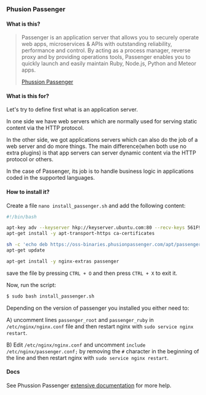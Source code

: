 ### Phusion Passenger

#### What is this?

> Passenger is an application server that allows you to securely operate web apps, microservices & APIs with outstanding reliability, performance and control. By acting as a process manager, reverse proxy and by providing operations tools, Passenger enables you to quickly launch and easily maintain Ruby, Node.js, Python and Meteor apps.
>
> [Phussion Passenger](https://www.phusionpassenger.com/)

#### What is this for?

Let's try to define first what is an application server.

In one side we have web servers which are normally used for serving static content via the HTTP protocol.

In the other side, we got applications servers which can also do the job of a web server and do more things. The main difference(when both use no extra plugins) is that app servers can server dynamic content via the HTTP protocol or others.

In the case of Passenger, its job is to handle business logic in applications coded in the supported languages.

#### How to install it?

Create a file `nano install_passenger.sh` and add the following content:

```bash
#!/bin/bash

apt-key adv --keyserver hkp://keyserver.ubuntu.com:80 --recv-keys 561F9B9CAC40B2F7
apt-get install -y apt-transport-https ca-certificates

sh -c 'echo deb https://oss-binaries.phusionpassenger.com/apt/passenger trusty main > /etc/apt/sources.list.d/passenger.list'
apt-get update

apt-get install -y nginx-extras passenger
```

save the file by pressing `CTRL + O` and then press `CTRL + X` to exit it.

Now, run the script:

```bash
$ sudo bash install_passenger.sh
```

Depending on the version of passenger you installed you either need to:

A) uncomment lines `passenger_root` and `passenger_ruby` in `/etc/nginx/nginx.conf` file and then restart nginx with `sudo service nginx restart`.

B) Edit `/etc/nginx/nginx.conf` and uncomment `include /etc/nginx/passenger.conf;` by removing the `#` character in the beginning of the line and then restart nginx with `sudo service nginx restart`.

#### Docs

See Phussion Passenger [extensive documentation](https://www.phusionpassenger.com/library/) for more help.
